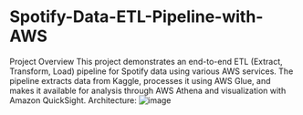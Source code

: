 # Spotify-Data-ETL-Pipeline-with-AWS

Project Overview
This project demonstrates an end-to-end ETL (Extract, Transform, Load) pipeline for Spotify data using various AWS services. The pipeline extracts data from Kaggle, processes it using AWS Glue, and makes it available for analysis through AWS Athena and visualization with Amazon QuickSight.
Architecture:
![image](https://github.com/user-attachments/assets/9e508014-3206-4446-a5a6-51068d5a3651)
